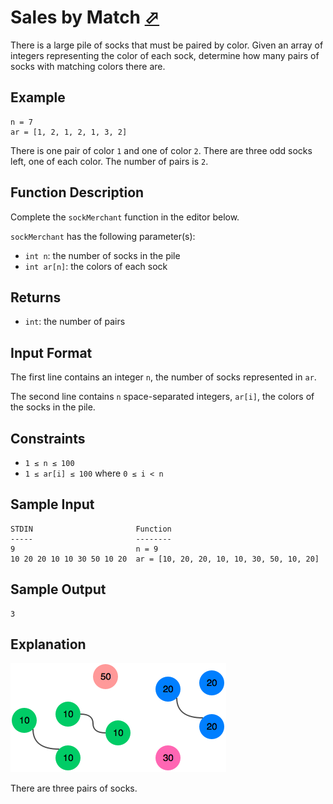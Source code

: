 # Sales by Match [⬀](https://www.hackerrank.com/challenges/sock-merchant)

There is a large pile of socks that must be paired by color. Given an array of integers representing the color of each sock, determine how many pairs of socks with matching colors there are.

## Example
```
n = 7
ar = [1, 2, 1, 2, 1, 3, 2]
```

There is one pair of color `1` and one of color `2`. There are three odd socks left, one of each color. The number of pairs is `2`.

## Function Description

Complete the `sockMerchant` function in the editor below.

`sockMerchant` has the following parameter(s):

- `int n`: the number of socks in the pile
- `int ar[n]`: the colors of each sock

## Returns

- `int`: the number of pairs

## Input Format

The first line contains an integer `n`, the number of socks represented in `ar`.

The second line contains `n` space-separated integers, `ar[i]`, the colors of the socks in the pile.

## Constraints
- `1 ≤ n ≤ 100`
- `1 ≤ ar[i] ≤ 100` where `0 ≤ i < n`

## Sample Input
```
STDIN                       Function
-----                       --------
9                           n = 9
10 20 20 10 10 30 50 10 20  ar = [10, 20, 20, 10, 10, 30, 50, 10, 20]
```

## Sample Output
```
3
```

## Explanation

![sock.png](1474122392-c7b9097430-sock.png)

There are three pairs of socks.
